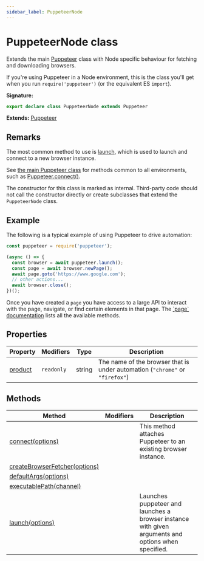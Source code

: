 ```yaml
---
sidebar_label: PuppeteerNode
---
```


# PuppeteerNode class

Extends the main [Puppeteer](./puppeteer.puppeteer.md) class with Node specific behaviour for fetching and downloading browsers.

If you're using Puppeteer in a Node environment, this is the class you'll get when you run `require('puppeteer')` (or the equivalent ES `import`).

**Signature:**

```typescript
export declare class PuppeteerNode extends Puppeteer
```

**Extends:** [Puppeteer](./puppeteer.puppeteer.md)

## Remarks

The most common method to use is [launch](./puppeteer.puppeteernode.launch.md), which is used to launch and connect to a new browser instance.

See [the main Puppeteer class](./puppeteer.puppeteer.md) for methods common to all environments, such as [Puppeteer.connect()](./puppeteer.puppeteer.connect.md).

The constructor for this class is marked as internal. Third-party code should not call the constructor directly or create subclasses that extend the `PuppeteerNode` class.

## Example

The following is a typical example of using Puppeteer to drive automation:

```ts
const puppeteer = require('puppeteer');

(async () => {
  const browser = await puppeteer.launch();
  const page = await browser.newPage();
  await page.goto('https://www.google.com');
  // other actions...
  await browser.close();
})();
```

Once you have created a `page` you have access to a large API to interact with the page, navigate, or find certain elements in that page. The [\`page\` documentation](./puppeteer.page.md) lists all the available methods.

## Properties

| Property                                        | Modifiers             | Type   | Description                                                                                                            |
| ----------------------------------------------- | --------------------- | ------ | ---------------------------------------------------------------------------------------------------------------------- |
| [product](./puppeteer.puppeteernode.product.md) | <code>readonly</code> | string | The name of the browser that is under automation (<code>&quot;chrome&quot;</code> or <code>&quot;firefox&quot;</code>) |

## Methods

| Method                                                                             | Modifiers | Description                                                                                         |
| ---------------------------------------------------------------------------------- | --------- | --------------------------------------------------------------------------------------------------- |
| [connect(options)](./puppeteer.puppeteernode.connect.md)                           |           | This method attaches Puppeteer to an existing browser instance.                                     |
| [createBrowserFetcher(options)](./puppeteer.puppeteernode.createbrowserfetcher.md) |           |                                                                                                     |
| [defaultArgs(options)](./puppeteer.puppeteernode.defaultargs.md)                   |           |                                                                                                     |
| [executablePath(channel)](./puppeteer.puppeteernode.executablepath.md)             |           |                                                                                                     |
| [launch(options)](./puppeteer.puppeteernode.launch.md)                             |           | Launches puppeteer and launches a browser instance with given arguments and options when specified. |
